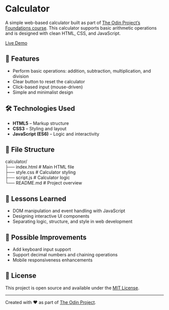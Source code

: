 # Calculator

A simple web-based calculator built as part of [The Odin Project’s Foundations course](https://www.theodinproject.com/lessons/foundations-calculator). This calculator supports basic arithmetic operations and is designed with clean HTML, CSS, and JavaScript.

[Live Demo](https://bagaretk.github.io/calculator/)

## 🚀 Features

- Perform basic operations: addition, subtraction, multiplication, and division
- Clear button to reset the calculator
- Click-based input (mouse-driven)
- Simple and minimalist design

## 🛠️ Technologies Used

- **HTML5** – Markup structure
- **CSS3** – Styling and layout
- **JavaScript (ES6)** – Logic and interactivity

## 📁 File Structure
calculator/</br>
├── index.html # Main HTML file </br>
├── style.css # Calculator styling </br>
├── script.js # Calculator logic </br>
└── README.md # Project overview </br>

## 🎯 Lessons Learned

- DOM manipulation and event handling with JavaScript
- Designing interactive UI components
- Separating logic, structure, and style in web development

## 📌 Possible Improvements

- Add keyboard input support
- Support decimal numbers and chaining operations
- Mobile responsiveness enhancements

## 📄 License

This project is open source and available under the [MIT License](LICENSE).

---

Created with ❤️ as part of [The Odin Project](https://www.theodinproject.com/).
